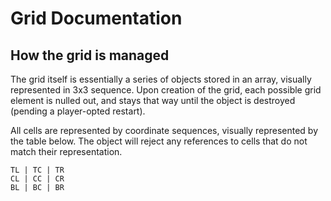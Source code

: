 # Grid Documentation

## How the grid is managed
The grid itself is essentially a series of objects stored in an array, visually represented in 3x3 sequence. Upon creation of the grid, each possible grid element is nulled out, and stays that way until the object is destroyed (pending a player-opted restart).

All cells are represented by coordinate sequences, visually represented by the table below. The object will reject any references to cells that do not match their representation.

```
TL | TC | TR
CL | CC | CR
BL | BC | BR
```
